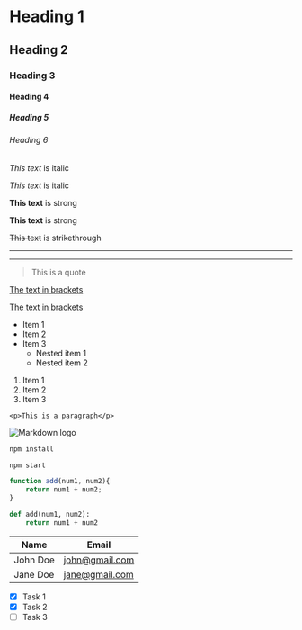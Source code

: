 <!-- Headings -->
# Heading 1
## Heading 2
### Heading 3
#### Heading 4
##### Heading 5
###### Heading 6

<!-- Italics -->
*This text* is italic

_This text_ is italic

<!-- Strong -->
**This text** is strong

__This text__ is strong

<!-- Strikethrough -->
~~This text~~ is strikethrough

<!-- Horizontal Rule -->
---
___

<!-- Blockquote -->

> This is a quote

<!-- Links -->

[The text in brackets](https://youtube.com)

[The text in brackets](https://youtube.com "Title")

<!-- Unorderd lists -->

* Item 1
* Item 2
* Item 3
    * Nested item 1
    * Nested item 2

<!-- Ordered list -->

1. Item 1
1. Item 2
1. Item 3

<!-- Inline Code Block -->
`<p>This is a paragraph</p>`

<!-- Images -->
![Markdown logo](https://markdown-here.com/img/icon256.png)

<!-- Github Markdown -->

<!-- Code Blocks -->
```bash
npm install

npm start
```

```javascript
function add(num1, num2){
    return num1 + num2;
}
```

```python
def add(num1, num2):
    return num1 + num2
```

<!-- Tables -->

| Name | Email |
| --- | --- |
| John Doe | john@gmail.com |
| Jane Doe | jane@gmail.com |

<!-- Task List -->
* [x] Task 1
* [x] Task 2
* [ ] Task 3